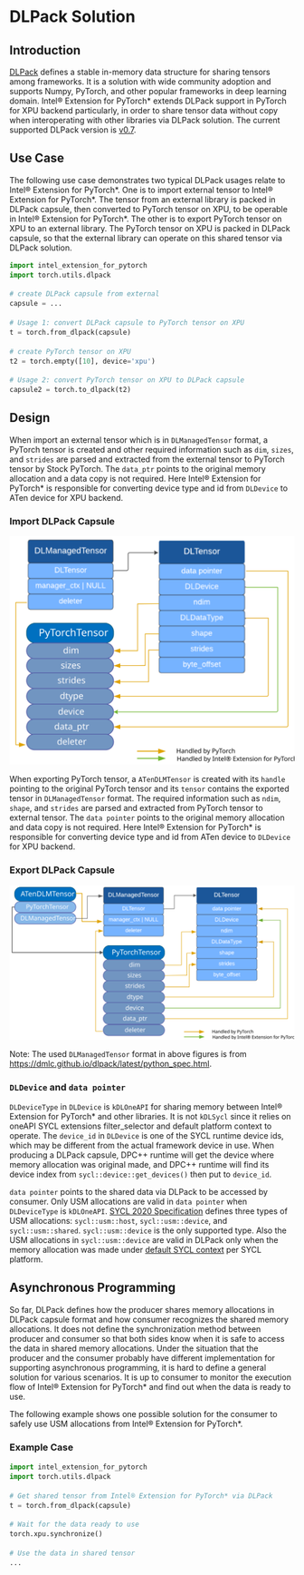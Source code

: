 DLPack Solution
===============

## Introduction

[DLPack](https://dmlc.github.io/dlpack/latest/) defines a stable in-memory data structure for sharing tensors among frameworks. It is a solution with wide community adoption and supports Numpy, PyTorch, and other popular frameworks in deep learning domain. Intel® Extension for PyTorch\* extends DLPack support in PyTorch for XPU backend particularly, in order to share tensor data without copy when interoperating with other libraries via DLPack solution. The current supported DLPack version is [v0.7](https://github.com/dmlc/dlpack/releases/tag/v0.7).

## Use Case

The following use case demonstrates two typical DLPack usages relate to Intel® Extension for PyTorch\*. One is to import external tensor to Intel® Extension for PyTorch\*. The tensor from an external library is packed in DLPack capsule, then converted to PyTorch tensor on XPU, to be operable in Intel® Extension for PyTorch\*. The other is to export PyTorch tensor on XPU to an external library. The PyTorch tensor on XPU is packed in DLPack capsule, so that the external library can operate on this shared tensor via DLPack solution.

```python
import intel_extension_for_pytorch
import torch.utils.dlpack

# create DLPack capsule from external
capsule = ...

# Usage 1: convert DLPack capsule to PyTorch tensor on XPU
t = torch.from_dlpack(capsule)

# create PyTorch tensor on XPU
t2 = torch.empty([10], device='xpu')

# Usage 2: convert PyTorch tensor on XPU to DLPack capsule
capsule2 = torch.to_dlpack(t2)

```

## Design

When import an external tensor which is in `DLManagedTensor` format, a PyTorch tensor is created and other required information such as `dim`, `sizes`, and `strides` are parsed and extracted from the external tensor to PyTorch tensor by Stock PyTorch. The `data_ptr` points to the original memory allocation and a data copy is not required. Here Intel® Extension for PyTorch\* is responsible for converting device type and id from `DLDevice` to ATen device for XPU backend. <br/>

### Import DLPack Capsule

![fig-1-DLPack-import](../../images/DLPack/figure1_DLPack_import.svg)

When exporting PyTorch tensor, a `ATenDLMTensor` is created with its `handle` pointing to the original PyTorch tensor and its `tensor` contains the exported tensor in `DLManagedTensor` format. The required information such as `ndim`, `shape`, and `strides` are parsed and extracted from PyTorch tensor to external tensor. The `data pointer` points to the original memory allocation and data copy is not required. Here Intel® Extension for PyTorch\* is responsible for converting device type and id from ATen device to `DLDevice` for XPU backend. <br/>

### Export DLPack Capsule

![fig-2-DLPack-import](../../images/DLPack/figure2_DLPack_export.svg)

Note: The used `DLManagedTensor` format in above figures is from https://dmlc.github.io/dlpack/latest/python_spec.html.

### `DLDevice` and `data pointer`

`DLDeviceType` in `DLDevice` is `kDLOneAPI` for sharing memory between Intel® Extension for PyTorch\* and other libraries. It is not `kDLSycl` since it relies on oneAPI SYCL extensions filter_selector and default platform context to operate. The `device_id` in `DLDevice` is one of the SYCL runtime device ids, which may be different from the actual framework device in use. When producing a DLPack capsule, DPC++ runtime will get the device where memory allocation was original made, and DPC++ runtime will find its device index from `sycl::device::get_devices()` then put to `device_id`.

`data pointer` points to the shared data via DLPack to be accessed by consumer. Only USM allocations are valid in `data pointer` when `DLDeviceType` is `kDLOneAPI`. [SYCL 2020 Specification](https://registry.khronos.org/SYCL/specs/sycl-2020/html/sycl-2020.html) defines three types of USM allocations: `sycl::usm::host`, `sycl::usm::device`, and `sycl::usm::shared`. `sycl::usm::device` is the only supported type. Also the USM allocations in `sycl::usm::device` are valid in DLPack only when the memory allocation was made under [default SYCL context](https://github.com/intel/llvm/blob/sycl/sycl/doc/extensions/supported/sycl_ext_oneapi_default_context.asciidoc) per SYCL platform.

## Asynchronous Programming

So far, DLPack defines how the producer shares memory allocations in DLPack capsule format and how consumer recognizes the shared memory allocations. It does not define the synchronization method between producer and consumer so that both sides know when it is safe to access the data in shared memory allocations. Under the situation that the producer and the consumer probably have different implementation for supporting asynchronous programming, it is hard to define a general solution for various scenarios. It is up to consumer to monitor the execution flow of Intel® Extension for PyTorch\* and find out when the data is ready to use.

The following example shows one possible solution for the consumer to safely use USM allocations from Intel® Extension for PyTorch\*.

### Example Case

```python
import intel_extension_for_pytorch
import torch.utils.dlpack

# Get shared tensor from Intel® Extension for PyTorch* via DLPack
t = torch.from_dlpack(capsule)

# Wait for the data ready to use
torch.xpu.synchronize()

# Use the data in shared tensor
...
```
